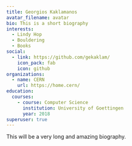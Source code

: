 ```yaml
---
title: Georgios Kaklamanos
avatar_filename: avatar
bio: This is a short biography
interests:
  - Lindy Hop
  - Bouldering
  - Books
social:
  - link: https://github.com/gekaklam/
    icon_pack: fab
    icon: github
organizations:
  - name: CERN
    url: https://home.cern/
education:
  courses:
    - course: Computer Science
      institution: University of Goettingen
      year: 2018
superuser: true
---
```

This will be a very long and amazing biography.